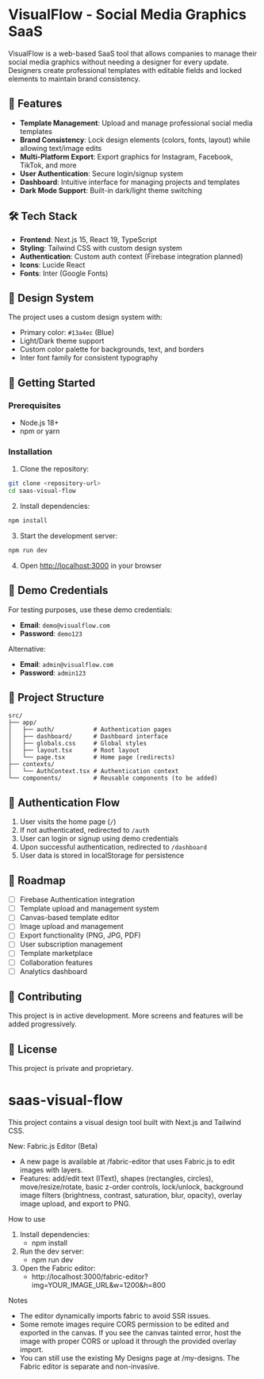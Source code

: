 # VisualFlow - Social Media Graphics SaaS

VisualFlow is a web-based SaaS tool that allows companies to manage their social media graphics without needing a designer for every update. Designers create professional templates with editable fields and locked elements to maintain brand consistency.

## 🚀 Features

- **Template Management**: Upload and manage professional social media templates
- **Brand Consistency**: Lock design elements (colors, fonts, layout) while allowing text/image edits
- **Multi-Platform Export**: Export graphics for Instagram, Facebook, TikTok, and more
- **User Authentication**: Secure login/signup system
- **Dashboard**: Intuitive interface for managing projects and templates
- **Dark Mode Support**: Built-in dark/light theme switching

## 🛠️ Tech Stack

- **Frontend**: Next.js 15, React 19, TypeScript
- **Styling**: Tailwind CSS with custom design system
- **Authentication**: Custom auth context (Firebase integration planned)
- **Icons**: Lucide React
- **Fonts**: Inter (Google Fonts)

## 🎨 Design System

The project uses a custom design system with:
- Primary color: `#13a4ec` (Blue)
- Light/Dark theme support
- Custom color palette for backgrounds, text, and borders
- Inter font family for consistent typography

## 🚀 Getting Started

### Prerequisites

- Node.js 18+
- npm or yarn

### Installation

1. Clone the repository:
```bash
git clone <repository-url>
cd saas-visual-flow
```

2. Install dependencies:
```bash
npm install
```

3. Start the development server:
```bash
npm run dev
```

4. Open [http://localhost:3000](http://localhost:3000) in your browser

## 🔐 Demo Credentials

For testing purposes, use these demo credentials:

- **Email**: `demo@visualflow.com`
- **Password**: `demo123`

Alternative:
- **Email**: `admin@visualflow.com`
- **Password**: `admin123`

## 📁 Project Structure

```
src/
├── app/
│   ├── auth/           # Authentication pages
│   ├── dashboard/      # Dashboard interface
│   ├── globals.css     # Global styles
│   ├── layout.tsx      # Root layout
│   └── page.tsx        # Home page (redirects)
├── contexts/
│   └── AuthContext.tsx # Authentication context
└── components/         # Reusable components (to be added)
```

## 🔄 Authentication Flow

1. User visits the home page (`/`)
2. If not authenticated, redirected to `/auth`
3. User can login or signup using demo credentials
4. Upon successful authentication, redirected to `/dashboard`
5. User data is stored in localStorage for persistence

## 🎯 Roadmap

- [ ] Firebase Authentication integration
- [ ] Template upload and management system
- [ ] Canvas-based template editor
- [ ] Image upload and management
- [ ] Export functionality (PNG, JPG, PDF)
- [ ] User subscription management
- [ ] Template marketplace
- [ ] Collaboration features
- [ ] Analytics dashboard

## 🤝 Contributing

This project is in active development. More screens and features will be added progressively.

## 📄 License

This project is private and proprietary.

# saas-visual-flow

This project contains a visual design tool built with Next.js and Tailwind CSS.

New: Fabric.js Editor (Beta)
- A new page is available at /fabric-editor that uses Fabric.js to edit images with layers.
- Features: add/edit text (IText), shapes (rectangles, circles), move/resize/rotate, basic z-order controls, lock/unlock, background image filters (brightness, contrast, saturation, blur, opacity), overlay image upload, and export to PNG.

How to use
1. Install dependencies:
   - npm install
2. Run the dev server:
   - npm run dev
3. Open the Fabric editor:
   - http://localhost:3000/fabric-editor?img=YOUR_IMAGE_URL&w=1200&h=800

Notes
- The editor dynamically imports fabric to avoid SSR issues.
- Some remote images require CORS permission to be edited and exported in the canvas. If you see the canvas tainted error, host the image with proper CORS or upload it through the provided overlay import.
- You can still use the existing My Designs page at /my-designs. The Fabric editor is separate and non-invasive.
